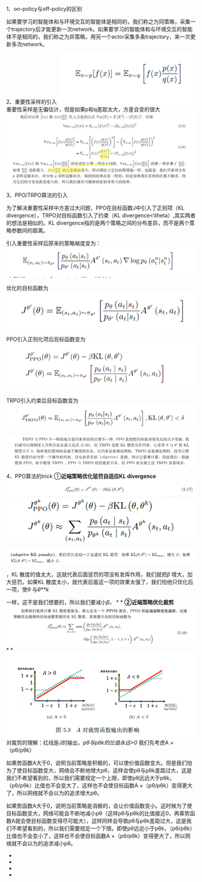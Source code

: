 1、on-policy与off-policy的区别

如果要学习的智能体和与环境交互的智能体是相同的，我们称之为同策略，采集一个trajectory后才能更新一次network。如果要学习的智能体和与环境交互的智能体不是相同的，我们称之为异策略，用另一个actor采集多条trajectory，来一次更新多次network。

2、重要性采样的引入
![](images/PPO算法笔记_image_1.png)
重要性采样是无偏估计，但是如果p和q差距太大，方差会变的很大
![](images/PPO算法笔记_image_2.png)

3、PPO/TRPO算法的引入

为了解决重要性采样中方差过大问题，PPO在目标函数J中引入了正则项（KL divergence），TRPO对目标函数引入了约束（KL divergence<\theta）,其实两者的想法是相似的。KL divergence指的是两个策略之间的分布差异，而不是两个策略参数间的距离。

引入重要性采样后原来的策略梯度变为：  ![](images/PPO算法笔记_image_3.png)

优化的目标函数为![](images/PPO算法笔记_image_4.png)

PPO引入正则化项后目标函数变为![](images/PPO算法笔记_image_5.png)

TRPO引入约束后目标函数变为![](images/PPO算法笔记_image_6.png)

![](images/PPO算法笔记_image_7.png)

4、PPO算法的trick
①**近端策略优化惩罚自适应KL divergence**
**![](images/PPO算法笔记_image_8.png)**
**![](images/PPO算法笔记_image_9.png)**

**![](images/PPO算法笔记_image_10.png)**

，KL  散度的值太大，这就代表后面惩罚的项没有发挥作用，我们就把*β*  增大，加大惩罚。如果KL  散度太小，就代表后面这一项的效果太强了，我们怕他只优化后一项，使*θ*  与*θ**k*

一样，这不是我们想要的，所以我们要减小*β。*
*
*
**②近端策略优化裁剪**
*![](images/PPO算法笔记_image_11.png)*
*
*
*![](images/PPO算法笔记_image_12.png)*
对裁剪的理解：红线是J的输出，p*θ与*p*θk的比值永远>0*
我们先考虑A ×（pθ/pθk）

如果势函数A大于0，说明当前策略是积极的，可以使价值函数变大。但是我们怕为了使目标函数变大，网络会不断地增大pθ，这样会使pθ与pθk差距过大，这是我们不希望看到的，所以我们需要规定一个上限，即使pθ远远大于pθk，（pθ/pθk）比值也不会变大了，这样也不会使目标函数A ×（pθ/pθk）变得更大了，所以网络就不会以为的追求增大pθ。

如果势函数A大于0，说明当前策略是消极的，会让价值函数变小。这时候为了使目标函数变大，网络可能会不断地减小pθ（这样pθ与pθk的比值接近0，再乘势函数A就会使目标函数变得尽可能大），这样同样会导致pθ与pθk差距过大，这是我们不希望看到的，所以我们需要规定一个下限。即使pθ远远小于pθk，（pθ/pθk）比值也不会变小了，这样也不会使目标函数A ×（pθ/pθk）变得更大了，所以网络就不会以为的追求减小pθ。

*
*
*
*